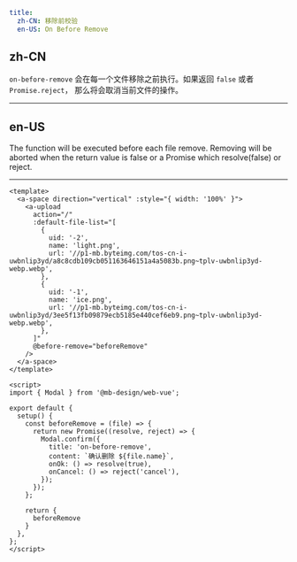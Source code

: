 ```yaml
title:
  zh-CN: 移除前校验
  en-US: On Before Remove
```

## zh-CN

`on-before-remove` 会在每一个文件移除之前执行。如果返回 `false` 或者` Promise.reject`， 那么将会取消当前文件的操作。

---

## en-US

The function will be executed before each file remove. Removing will be aborted when the return value is false or a Promise which resolve(false) or reject.

---

```vue
<template>
  <a-space direction="vertical" :style="{ width: '100%' }">
    <a-upload
      action="/"
      :default-file-list="[
        {
          uid: '-2',
          name: 'light.png',
          url: '//p1-mb.byteimg.com/tos-cn-i-uwbnlip3yd/a8c8cdb109cb051163646151a4a5083b.png~tplv-uwbnlip3yd-webp.webp',
        },
        {
          uid: '-1',
          name: 'ice.png',
          url: '//p1-mb.byteimg.com/tos-cn-i-uwbnlip3yd/3ee5f13fb09879ecb5185e440cef6eb9.png~tplv-uwbnlip3yd-webp.webp',
        },
      ]"
      @before-remove="beforeRemove"
    />
  </a-space>
</template>

<script>
import { Modal } from '@mb-design/web-vue';

export default {
  setup() {
    const beforeRemove = (file) => {
      return new Promise((resolve, reject) => {
        Modal.confirm({
          title: 'on-before-remove',
          content: `确认删除 ${file.name}`,
          onOk: () => resolve(true),
          onCancel: () => reject('cancel'),
        });
      });
    };

    return {
      beforeRemove
    }
  },
};
</script>
```
